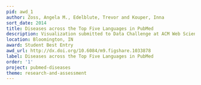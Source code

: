 ```yaml
---
pid: awd_1
author: Zoss, Angela M., Edelblute, Trevor and Kouper, Inna
sort_date: 2014
title: Diseases across the Top Five Languages in PubMed
description: Visualization submitted to Data Challenge at ACM Web Science 2014 Conference
location: Bloomington, IN
award: Student Best Entry
awd_url: http://dx.doi.org/10.6084/m9.figshare.1033878
label: Diseases across the Top Five Languages in PubMed
order: '1'
project: pubmed-diseases
theme: research-and-assessment
---
```

